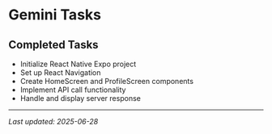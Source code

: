 # Gemini Tasks

## Completed Tasks
- Initialize React Native Expo project
- Set up React Navigation
- Create HomeScreen and ProfileScreen components
- Implement API call functionality
- Handle and display server response

---
*Last updated: 2025-06-28*